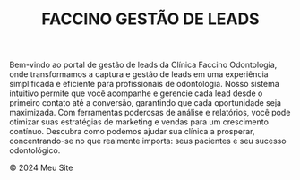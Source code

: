 <!DOCTYPE html>
<html lang="pt-BR">
<head>
    <meta charset="UTF-8">
    <meta name="viewport" content="width=device-width, initial-scale=1.0">
    <title>Meu Primeiro Site</title>
</head>
<body>
    <header>
        <h1>FACCINO GESTÃO DE LEADS</h1>
    </header>
    <main>
        <p>Bem-vindo ao portal de gestão de leads da Clínica Faccino Odontologia, onde transformamos a captura e gestão de leads em uma experiência simplificada e eficiente para profissionais de odontologia. Nosso sistema intuitivo permite que você acompanhe e gerencie cada lead desde o primeiro contato até a conversão, garantindo que cada oportunidade seja maximizada. Com ferramentas poderosas de análise e relatórios, você pode otimizar suas estratégias de marketing e vendas para um crescimento contínuo. Descubra como podemos ajudar sua clínica a prosperar, concentrando-se no que realmente importa: seus pacientes e seu sucesso odontológico.</p>
    </main>
    <footer>
        <p>&copy; 2024 Meu Site</p>
    </footer>
</body>
</html>

